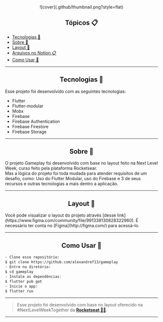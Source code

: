 <p align="center">
  ![cover](.github/thumbnail.png?style=flat)
</p>

<h2 align="center">Tópicos 📋</h2>

   <p>
   
   - [Tecnologias 🚀](#tecnologias-)
   - [Sobre 📖](#sobre-)
   - [Layout 🎨](#layout-)
   - [Arquivos no Notion 📋](#arquivo-no-notion-)
   - [Como Usar 🤔](#como-usar-)

   </p>

---



<h2 align="center">Tecnologias 🚀</h2>

<p>
Esse projeto foi desenvolvido com as seguintes tecnologias:

- Flutter
- Flutter-modular
- Mobx
- Firebase
- Firebase Authentication
- Firebase Firestore
- Firebase Storage

</p>

---

<h2 align="center">Sobre 📖</h2>
   
<p>
  O projeto Gameplay foi desenvolvido com base no layout feito na Next Level Week, curso feito pela plataforma Rocketsear.<br>
  Mas a lógica do projeto foi toda mudada para atender requisitos de um desafio, como: Uso do Flutter Modular, uso do Firebase e 3 de seus recursos e outras tecnologias a mais dentro a aplicação.
</p>

---

<h2 align="center">Layout 🎨</h2>

  <p>
  Você pode visualizar o layout do projeto através [desse link](https://www.figma.com/community/file/991338130828322960). É necessário ter conta no [Figma](http://figma.com/) para acessá-lo.
  </p>

---


<h2 align="center">Como Usar 🤔</h2>

   ```
   - Clone esse repositório:
   $ git clone https://github.com/alexandref13/gameplay
   - Entre no diretório:
   $ cd gameplay
   - Instale as dependências:
   $ flutter pub get
   - Inicie o app: 
   $ flutter run
   ```

---

   >Esse projeto foi desenvolvido com base no layout oferecido na #NextLevelWeekTogether da **[Rocketseat  💜🚀](https://rocketseat.com.br/)**.<br> 
---
